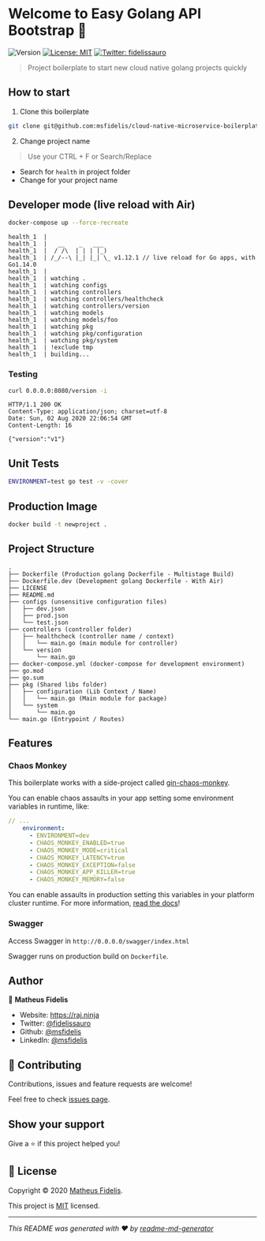 # Welcome to Easy Golang API Bootstrap 👋
![Version](https://img.shields.io/badge/version-v1-blue.svg?cacheSeconds=2592000)
[![License: MIT](https://img.shields.io/badge/License-MIT-yellow.svg)](LICENSE)
[![Twitter: fidelissauro](https://img.shields.io/twitter/follow/fidelissauro.svg?style=social)](https://twitter.com/fidelissauro)

> Project boilerplate to start new cloud native golang projects quickly

## How to start

1. Clone this boilerplate

```bash
git clone git@github.com:msfidelis/cloud-native-microservice-boilerplate.git
```

2. Change project name

> Use your CTRL + F or Search/Replace

* Search for `health` in project folder
* Change for your project name

## Developer mode (live reload with Air)

```sh
docker-compose up --force-recreate
```

```
health_1  | 
health_1  |   __    _   ___  
health_1  |  / /\  | | | |_) 
health_1  | /_/--\ |_| |_| \_ v1.12.1 // live reload for Go apps, with Go1.14.0
health_1  | 
health_1  | watching .
health_1  | watching configs
health_1  | watching controllers
health_1  | watching controllers/healthcheck
health_1  | watching controllers/version
health_1  | watching models
health_1  | watching models/foo
health_1  | watching pkg
health_1  | watching pkg/configuration
health_1  | watching pkg/system
health_1  | !exclude tmp
health_1  | building...
```
### Testing 

```sh
curl 0.0.0.0:8080/version -i
```

```
HTTP/1.1 200 OK
Content-Type: application/json; charset=utf-8
Date: Sun, 02 Aug 2020 22:06:54 GMT
Content-Length: 16

{"version":"v1"}
```

## Unit Tests 

```bash
ENVIRONMENT=test go test -v -cover
```


## Production Image

```sh
docker build -t newproject .
```

## Project Structure

```
.
├── Dockerfile (Production golang Dockerfile - Multistage Build)
├── Dockerfile.dev (Development golang Dockerfile - With Air)
├── LICENSE
├── README.md
├── configs (unsensitive configuration files)
│   ├── dev.json
│   ├── prod.json
│   └── test.json
├── controllers (controller folder)
│   ├── healthcheck (controller name / context)
│   │   └── main.go (main module for controller)
│   └── version
│       └── main.go
├── docker-compose.yml (docker-compose for development environment)
├── go.mod
├── go.sum
├── pkg (Shared libs folder)
│   ├── configuration (Lib Context / Name)
│   │   └── main.go (Main module for package)
│   └── system
│       └── main.go
└── main.go (Entrypoint / Routes)
```

## Features 

### Chaos Monkey 

This boilerplate works with a side-project called [gin-chaos-monkey](https://github.com/msfidelis/gin-chaos-monkey).

You can enable chaos assaults in your app setting some environment variables in runtime, like:

```yml 
// ... 
    environment:
      - ENVIRONMENT=dev
      - CHAOS_MONKEY_ENABLED=true
      - CHAOS_MONKEY_MODE=critical
      - CHAOS_MONKEY_LATENCY=true
      - CHAOS_MONKEY_EXCEPTION=false
      - CHAOS_MONKEY_APP_KILLER=true
      - CHAOS_MONKEY_MEMORY=false
```

You can enable assaults in production setting this variables in your platform cluster runtime. For more information, [read the docs](https://github.com/msfidelis/gin-chaos-monkey)! 


### Swagger

Access Swagger in `http://0.0.0.0/swagger/index.html`

Swagger runs on production build on `Dockerfile`. 

## Author

👤 **Matheus Fidelis**

* Website: https://raj.ninja
* Twitter: [@fidelissauro](https://twitter.com/fidelissauro)
* Github: [@msfidelis](https://github.com/msfidelis)
* LinkedIn: [@msfidelis](https://linkedin.com/in/msfidelis)

## 🤝 Contributing

Contributions, issues and feature requests are welcome!

Feel free to check [issues page](/issues). 

## Show your support

Give a ⭐️ if this project helped you!


## 📝 License

Copyright © 2020 [Matheus Fidelis](https://github.com/msfidelis).

This project is [MIT](LICENSE) licensed.

***
_This README was generated with ❤️ by [readme-md-generator](https://github.com/kefranabg/readme-md-generator)_